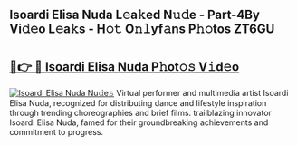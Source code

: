 ## Isoardi Elisa Nuda L𝚎a𝚔ed N𝚞𝚍e - Part-4By Vi𝚍𝚎o L𝚎a𝚔s - H𝚘𝚝 O𝚗𝚕yf𝚊ns P𝚑𝚘tos ZT6GU

# <h2><a href="http://kfbdkq.oniu.top/?m=Isoardi+Elisa+Nuda">🔗👉 🔴 Isoardi Elisa Nuda P𝚑ot𝚘𝚜 V𝚒d𝚎o</a></h2>

[![Isoardi Elisa Nuda Nu𝚍e𝚜](https://i.imgur.com/0qMVB7G.gif)](http://kfbdkq.oniu.top/?m=Isoardi+Elisa+Nuda)
Virtual performer and multimedia artist Isoardi Elisa Nuda, recognized for distributing dance and lifestyle inspiration through trending choreographies and brief films. trailblazing innovator Isoardi Elisa Nuda, famed for their groundbreaking achievements and commitment to progress.  
